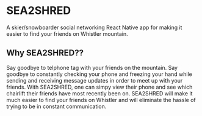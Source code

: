 # SEA2SHRED

A skier/snowboarder social networking React Native app for making it easier to find your friends on Whistler mountain.

## Why SEA2SHRED??

Say goodbye to telphone tag with your friends on the mountain. Say goodbye to constantly checking your phone and freezing your hand while sending and receiving message updates in order to meet up with your friends. With SEA2SHRED, one can simpy view their phone and see which chairlift their friends have most recently been on. SEA2SHRED will make it much easier to find your friends on Whistler and will eliminate the hassle of trying to be in constant communication. 


